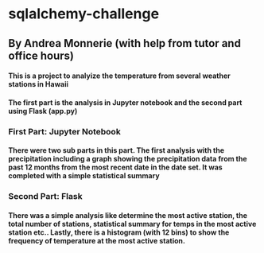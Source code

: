 # sqlalchemy-challenge
## By Andrea Monnerie (with help from tutor and office hours)

#### This is a project to analyize the temperature from several weather stations in Hawaii
#### The first part is the analysis in Jupyter notebook and the second part using Flask (app.py)

### First Part: Jupyter Notebook
#### There were two sub parts in this part. The first analysis with the precipitation including a graph showing the precipitation data from the past 12 months from the most recent date in the date set. It was completed with a simple statistical summary

### Second Part: Flask
#### There was a simple analysis like determine the most active station, the total number of stations, statistical summary for temps in the most active station etc.. Lastly, there is a histogram (with 12 bins) to show the frequency of temperature at the most active station.
